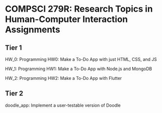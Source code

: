 # COMPSCI 279R: Research Topics in Human-Computer Interaction Assignments

## Tier 1 
HW_0: Programming HW0: Make a To-Do App with just HTML, CSS, and JS

HW_1: Programming HW1: Make a To-Do App with Node.js and MongoDB

HW_2: Programming HW2: Make a To-Do App with Flutter

## Tier 2
doodle_app: Implement a user-testable version of Doodle
